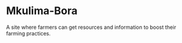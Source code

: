 # Mkulima-Bora
A site where farmers can get resources and information to boost their farming practices.
